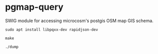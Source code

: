 pgmap-query
===========

SWIG module for accessing microcosm's postgis OSM map GIS schema.

	sudo apt install libpqxx-dev rapidjson-dev

	make

	./dump


